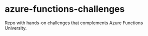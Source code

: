 # azure-functions-challenges
Repo with hands-on challenges that complements Azure Functions University.
